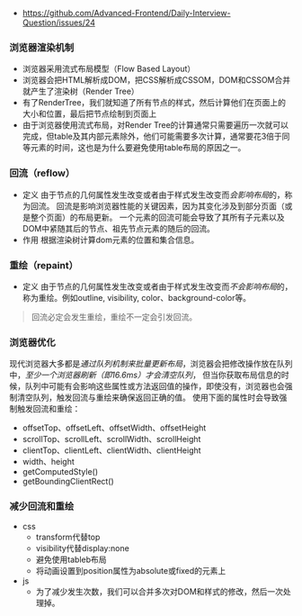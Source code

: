 - https://github.com/Advanced-Frontend/Daily-Interview-Question/issues/24

### 浏览器渲染机制

- 浏览器采用流式布局模型（Flow Based Layout）
- 浏览器会把HTML解析成DOM，把CSS解析成CSSOM，DOM和CSSOM合并就产生了渲染树（Render Tree）
- 有了RenderTree，我们就知道了所有节点的样式，然后计算他们在页面上的大小和位置，最后把节点绘制到页面上
- 由于浏览器使用流式布局，对Render Tree的计算通常只需要遍历一次就可以完成，但table及其内部元素除外，他们可能需要多次计算，通常要花3倍于同等元素的时间，这也是为什么要避免使用table布局的原因之一。



### 回流（reflow）

- 定义
  由于节点的几何属性发生改变或者由于样式发生改变而*会影响布局*的，称为回流。
  回流是影响浏览器性能的关键因素，因为其变化涉及到部分页面（或是整个页面）的布局更新。
  一个元素的回流可能会导致了其所有子元素以及DOM中紧随其后的节点、祖先节点元素的随后的回流。
- 作用
  根据渲染树计算dom元素的位置和集合信息。



### 重绘（repaint）

- 定义
  由于节点的几何属性发生改变或者由于样式发生改变而*不会影响布局*的，称为重绘。例如outline, visibility, color、background-color等。

> 回流必定会发生重绘，重绘不一定会引发回流。



### 浏览器优化

现代浏览器大多都是*通过队列机制来批量更新布局*，浏览器会把修改操作放在队列中，*至少一个浏览器刷新（即16.6ms）才会清空队列*，
但当你获取布局信息的时候，队列中可能有会影响这些属性或方法返回值的操作，即使没有，浏览器也会强制清空队列，触发回流与重绘来确保返回正确的值。
使用下面的属性时会导致强制触发回流和重绘：

- offsetTop、offsetLeft、offsetWidth、offsetHeight
- scrollTop、scrollLeft、scrollWidth、scrollHeight
- clientTop、clientLeft、clientWidth、clientHeight
- width、height
- getComputedStyle()
- getBoundingClientRect()




### 减少回流和重绘

- css
  - transform代替top
  - visibility代替display:none
  - 避免使用tableb布局
  - 将动画设置到position属性为absolute或fixed的元素上
- js
  - 为了减少发生次数，我们可以合并多次对DOM和样式的修改，然后一次处理掉。

